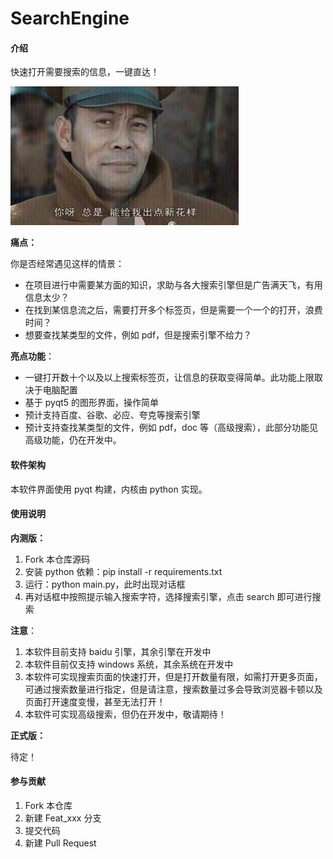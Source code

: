 # SearchEngine

#### 介绍

快速打开需要搜索的信息，一键直达！

![img](./assets/img/xhy.png)

**痛点：**

你是否经常遇见这样的情景：

- 在项目进行中需要某方面的知识，求助与各大搜索引擎但是广告满天飞，有用信息太少？
- 在找到某信息流之后，需要打开多个标签页，但是需要一个一个的打开，浪费时间？
- 想要查找某类型的文件，例如 pdf，但是搜索引擎不给力？

**亮点功能**：

- 一键打开数十个以及以上搜索标签页，让信息的获取变得简单。此功能上限取决于电脑配置
- 基于 pyqt5 的图形界面，操作简单
- 预计支持百度、谷歌、必应、夸克等搜索引擎
- 预计支持查找某类型的文件，例如 pdf，doc 等（高级搜索），此部分功能见高级功能，仍在开发中。

#### 软件架构

本软件界面使用 pyqt 构建，内核由 python 实现。

#### 使用说明

**内测版：**

1.  Fork 本仓库源码
2.  安装 python 依赖：pip install -r requirements.txt
3.  运行：python main.py，此时出现对话框
4.  再对话框中按照提示输入搜索字符，选择搜索引擎，点击 search 即可进行搜索

**注意**：

1. 本软件目前支持 baidu 引擎，其余引擎在开发中
2. 本软件目前仅支持 windows 系统，其余系统在开发中
3. 本软件可实现搜索页面的快速打开，但是打开数量有限，如需打开更多页面，可通过搜索数量进行指定，但是请注意，搜索数量过多会导致浏览器卡顿以及页面打开速度变慢，甚至无法打开！
4. 本软件可实现高级搜索，但仍在开发中，敬请期待！

**正式版：**

待定！

#### 参与贡献

1.  Fork 本仓库
2.  新建 Feat_xxx 分支
3.  提交代码
4.  新建 Pull Request
